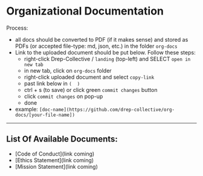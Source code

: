 # Organizational Documentation
Process:
  - all docs should be converted to PDF (if it makes sense) and stored as PDFs (or accepted file-type: md, json, etc.) in the folder `org-docs`
  - Link to the uploaded document should be put below. Follow these steps:
    - right-click Drep-Collective / `landing` (top-left) and SELECT `open in new tab`
    - in new tab, click on `org-docs` folder
    - right-click uploaded document and select `copy-link`
    - past link below in `(  )`
    - ctrl + s (to save) or click green `commit changes` button
    - click `commit changes` on pop-up
    - done
  - example: `[doc-name](https://github.com/drep-collective/org-docs/[your-file-name])`

--- 

## List Of Available Documents:
- [Code of Conduct](link coming)
- [Ethics Statement](link coming)
- [Mission Statement](link coming)
